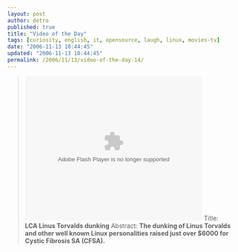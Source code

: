 ```yaml
---
layout: post
author: detro
published: true
title: "Video of the Day"
tags: [curiosity, english, it, opensource, laugh, linux, movies-tv]
date: "2006-11-13 10:44:45"
updated: "2006-11-13 10:44:45"
permalink: /2006/11/13/video-of-the-day-14/
---
```


<blockquote><embed style="width:400px; height:326px;" id="VideoPlayback" type="application/x-shockwave-flash" src="http://video.google.com/googleplayer.swf?docId=557395790187689130&hl=it" flashvars=""> </embed>
Title: <strong>LCA Linus Torvalds dunking</strong>
Abstract: <strong>The dunking of Linus Torvalds and other well known Linux personalities raised just over $6000 for Cystic Fibrosis SA (CFSA).</strong>
</blockquote>
